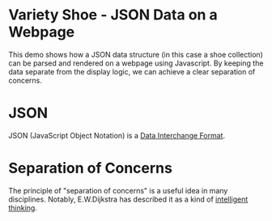 # Variety Shoe - JSON Data on a Webpage
This demo shows how a JSON data structure (in this case a shoe collection) can be parsed and rendered on a webpage using Javascript. By keeping the data separate from the display logic, we can achieve a clear separation of concerns.

# JSON
JSON (JavaScript Object Notation) is a [Data Interchange Format](https://developer.mozilla.org/en-US/docs/Glossary/JSON).

# Separation of Concerns
The principle of "separation of concerns" is a useful idea in many disciplines. Notably, E.W.Dijkstra has described it as a kind of [intelligent thinking](https://www.cs.utexas.edu/~EWD/transcriptions/EWD04xx/EWD447.html#:~:text=separation%20of%20concerns).
